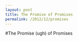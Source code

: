 ```yaml
---
layout: post
title: The Promise of Promises
permalink: /2012/12/promises
---
```


#The Promise (ugh) of Promises



